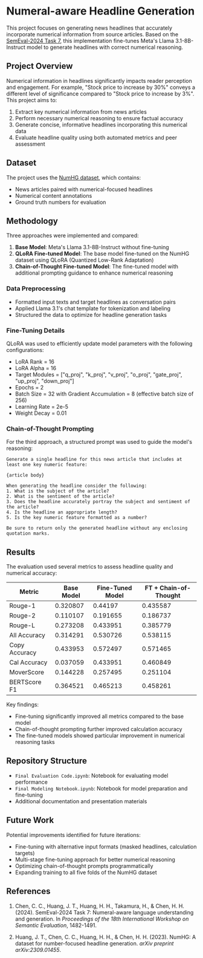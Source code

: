 # Numeral-aware Headline Generation

This project focuses on generating news headlines that accurately incorporate numerical information from source articles. Based on the [SemEval-2024 Task 7](https://aclanthology.org/2024.semeval-1.182/), this implementation fine-tunes Meta's Llama 3.1-8B-Instruct model to generate headlines with correct numerical reasoning.

## Project Overview

Numerical information in headlines significantly impacts reader perception and engagement. For example, "Stock price to increase by 30%" conveys a different level of significance compared to "Stock price to increase by 3%". This project aims to:

1. Extract key numerical information from news articles
2. Perform necessary numerical reasoning to ensure factual accuracy
3. Generate concise, informative headlines incorporating this numerical data
4. Evaluate headline quality using both automated metrics and peer assessment

## Dataset

The project uses the [NumHG dataset](https://arxiv.org/abs/2309.01455), which contains:
- News articles paired with numerical-focused headlines
- Numerical content annotations
- Ground truth numbers for evaluation

## Methodology

Three approaches were implemented and compared:

1. **Base Model**: Meta's Llama 3.1-8B-Instruct without fine-tuning
2. **QLoRA Fine-tuned Model**: The base model fine-tuned on the NumHG dataset using QLoRA (Quantized Low-Rank Adaptation)
3. **Chain-of-Thought Fine-tuned Model**: The fine-tuned model with additional prompting guidance to enhance numerical reasoning

### Data Preprocessing

- Formatted input texts and target headlines as conversation pairs
- Applied Llama 3.1's chat template for tokenization and labeling
- Structured the data to optimize for headline generation tasks

### Fine-Tuning Details

QLoRA was used to efficiently update model parameters with the following configurations:
- LoRA Rank = 16
- LoRA Alpha = 16
- Target Modules = ["q_proj", "k_proj", "v_proj", "o_proj", "gate_proj", "up_proj", "down_proj"]
- Epochs = 2
- Batch Size = 32 with Gradient Accumulation = 8 (effective batch size of 256)
- Learning Rate = 2e-5
- Weight Decay = 0.01

### Chain-of-Thought Prompting

For the third approach, a structured prompt was used to guide the model's reasoning:

```
Generate a single headline for this news article that includes at least one key numeric feature:

{article body}

When generating the headline consider the following:
1. What is the subject of the article?
2. What is the sentiment of the article?
3. Does the headline accurately portray the subject and sentiment of the article?
4. Is the headline an appropriate length?
5. Is the key numeric feature formatted as a number?

Be sure to return only the generated headline without any enclosing quotation marks.
```

## Results

The evaluation used several metrics to assess headline quality and numerical accuracy:

| Metric | Base Model | Fine-Tuned Model | FT + Chain-of-Thought |
|--------|------------|------------------|------------------------|
| Rouge-1 | 0.320807 | 0.44197 | 0.435587 |
| Rouge-2 | 0.110107 | 0.191655 | 0.186737 |
| Rouge-L | 0.273208 | 0.433951 | 0.385779 |
| All Accuracy | 0.314291 | 0.530726 | 0.538115 |
| Copy Accuracy | 0.433953 | 0.572497 | 0.571465 |
| Cal Accuracy | 0.037059 | 0.433951 | 0.460849 |
| MoverScore | 0.144228 | 0.257495 | 0.251104 |
| BERTScore F1 | 0.364521 | 0.465213 | 0.458261 |

Key findings:
- Fine-tuning significantly improved all metrics compared to the base model
- Chain-of-thought prompting further improved calculation accuracy
- The fine-tuned models showed particular improvement in numerical reasoning tasks

## Repository Structure

- `Final Evaluation Code.ipynb`: Notebook for evaluating model performance
- `Final Modeling Notebook.ipynb`: Notebook for model preparation and fine-tuning
- Additional documentation and presentation materials

## Future Work

Potential improvements identified for future iterations:
- Fine-tuning with alternative input formats (masked headlines, calculation targets)
- Multi-stage fine-tuning approach for better numerical reasoning
- Optimizing chain-of-thought prompts programmatically
- Expanding training to all five folds of the NumHG dataset

## References

1. Chen, C. C., Huang, J. T., Huang, H. H., Takamura, H., & Chen, H. H. (2024). SemEval-2024 Task 7: Numeral-aware language understanding and generation. In *Proceedings of the 18th International Workshop on Semantic Evaluation*, 1482-1491.

2. Huang, J. T., Chen, C. C., Huang, H. H., & Chen, H. H. (2023). NumHG: A dataset for number-focused headline generation. *arXiv preprint arXiv:2309.01455*.
